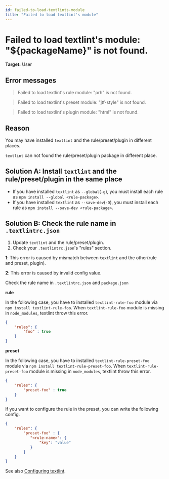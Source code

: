 ```yaml
---
id: failed-to-load-textlints-module
title: "Failed to load textlint's module"
---
```

# Failed to load textlint's module: "${packageName}" is not found.

**Target:** User

## Error messages

> Failed to load textlint's rule module: "prh" is not found.

> Failed to load textlint's preset module: "jtf-style" is not found.

> Failed to load textlint's plugin module: "html" is not found.

## Reason

You may have installed `textlint` and the rule/preset/plugin in different places.

`textlint` can not found the rule/preset/plugin package in different place.

## Solution A: Install `textlint` and the rule/preset/plugin in the same place

- If you have installed `textlint` as `--global`(`-g`), you must install each rule as `npm install --global <rule-package>`.
- If you have installed `textlint` as `--save-dev`(`-D`), you must install each rule as `npm install --save-dev <rule-package>`.

## Solution B: Check the rule name in `.textlintrc.json`

1. Update `textlint` and the rule/preset/plugin.
2. Check your `.textlintrc.json`'s "rules" section.

**1**: This error is caused by mismatch between `textlint` and the other(rule and preset, plugin).

**2**: This error is caused by invalid config value.

Check the rule name in `.textlintrc.json` and `package.json`

**rule**

In the following case, you have to installed `textlint-rule-foo` module via `npm install textlint-rule-foo`.
When `textlint-rule-foo` module is missing in `node_modules`, textlint throw this error.

```json
{
    "rules": {
        "foo" : true
    }
}
```

**preset**

In the following case, you have to installed `textlint-rule-preset-foo` module via `npm install textlint-rule-preset-foo`.
When `textlint-rule-preset-foo` module is missing in `node_modules`, textlint throw this error.

```json
{
    "rules": {
        "preset-foo" : true
    }
}
```

If you want to configure the rule in the preset, you can write the following config.

```json
{
    "rules": {
        "preset-foo" : {
           "<rule-name>": {
               "key": "value"
           }
        }
    }
}
```

See also [Configuring textlint](../configuring.md).
